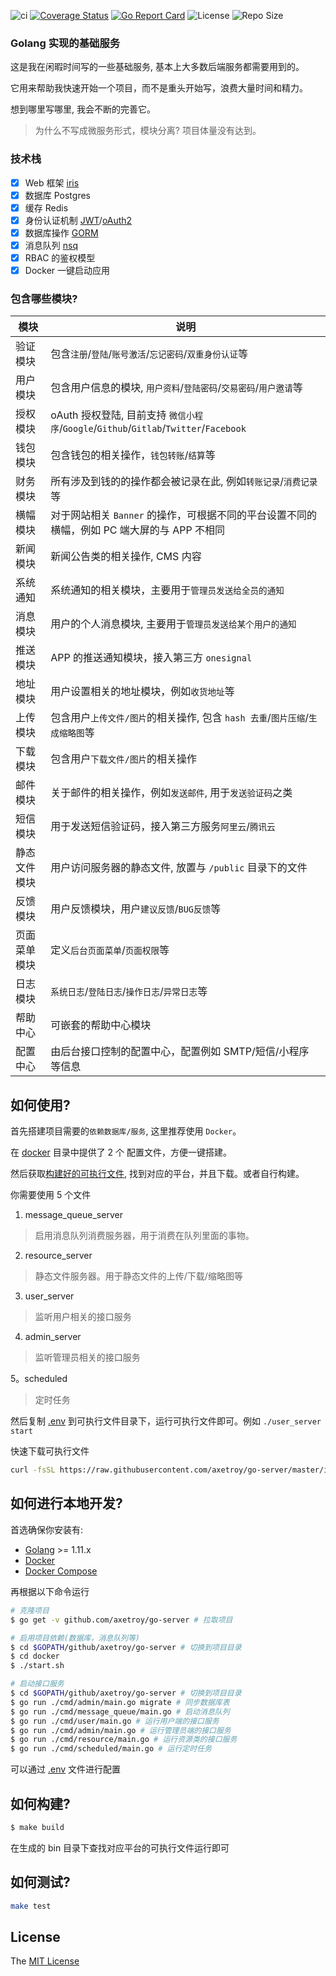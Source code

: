 ![ci](https://github.com/axetroy/go-server/workflows/ci/badge.svg)
[![Coverage Status](https://coveralls.io/repos/github/axetroy/go-server/badge.svg?branch=master)](https://coveralls.io/github/axetroy/go-server?branch=master)
[![Go Report Card](https://goreportcard.com/badge/github.com/axetroy/go-server)](https://goreportcard.com/report/github.com/axetroy/go-server)
![License](https://img.shields.io/github/license/axetroy/go-server.svg)
![Repo Size](https://img.shields.io/github/repo-size/axetroy/go-server.svg)

### Golang 实现的基础服务

这是我在闲暇时间写的一些基础服务, 基本上大多数后端服务都需要用到的。

它用来帮助我快速开始一个项目，而不是重头开始写，浪费大量时间和精力。

想到哪里写哪里, 我会不断的完善它。

> 为什么不写成微服务形式，模块分离? 项目体量没有达到。

### 技术栈

- [x] Web 框架 [iris](https://github.com/kataras/iris)
- [x] 数据库 Postgres
- [x] 缓存 Redis
- [x] 身份认证机制 [JWT](http://jwt.io)/[oAuth2](https://oauth.net/2/)
- [x] 数据库操作 [GORM](https://github.com/jinzhu/gorm)
- [x] 消息队列 [nsq](https://github.com/nsqio/nsq)
- [x] RBAC 的鉴权模型
- [x] Docker 一键启动应用

### 包含哪些模块?

| 模块         | 说明                                                                                        |
| ------------ | ------------------------------------------------------------------------------------------- |
| 验证模块     | 包含`注册`/`登陆`/`账号激活`/`忘记密码`/`双重身份认证`等                                    |
| 用户模块     | 包含用户信息的模块, `用户资料`/`登陆密码`/`交易密码`/`用户邀请`等                           |
| 授权模块     | oAuth 授权登陆, 目前支持 `微信小程序`/`Google`/`Github`/`Gitlab`/`Twitter`/`Facebook`       |
| 钱包模块     | 包含钱包的相关操作，`钱包转账`/`结算`等                                                     |
| 财务模块     | 所有涉及到钱的的操作都会被记录在此, 例如`转账记录`/`消费记录`等                             |
| 横幅模块     | 对于网站相关 `Banner` 的操作，可根据不同的平台设置不同的横幅，例如 PC 端大屏的与 APP 不相同 |
| 新闻模块     | 新闻公告类的相关操作, CMS 内容                                                              |
| 系统通知     | 系统通知的相关模块，主要用于`管理员发送给全员的通知`                                        |
| 消息模块     | 用户的个人消息模块, 主要用于`管理员发送给某个用户的通知`                                    |
| 推送模块     | APP 的推送通知模块，接入第三方 `onesignal`                                                  |
| 地址模块     | 用户设置相关的地址模块，例如`收货地址`等                                                    |
| 上传模块     | 包含用户`上传文件/图片`的相关操作, 包含 `hash 去重`/`图片压缩`/`生成缩略图`等               |
| 下载模块     | 包含用户`下载文件/图片`的相关操作                                                           |
| 邮件模块     | 关于邮件的相关操作，例如`发送邮件`, 用于`发送验证码`之类                                    |
| 短信模块     | 用于发送短信验证码，接入第三方服务`阿里云`/`腾讯云`                                         |
| 静态文件模块 | 用户访问服务器的静态文件, 放置与 `/public` 目录下的文件                                     |
| 反馈模块     | 用户反馈模块，用户`建议反馈`/`BUG反馈`等                                                    |
| 页面菜单模块 | 定义`后台页面菜单`/`页面权限`等                                                             |
| 日志模块     | `系统日志`/`登陆日志`/`操作日志`/`异常日志`等                                               |
| 帮助中心     | 可嵌套的帮助中心模块                                                                        |
| 配置中心     | 由后台接口控制的配置中心，配置例如 SMTP/短信/小程序 等信息                                  |

## 如何使用?

首先搭建项目需要的`依赖数据库/服务`, 这里推荐使用 `Docker`。

在 [docker](docker) 目录中提供了 2 个 配置文件，方便一键搭建。

然后获取[构建好的可执行文件](https://github.com/axetroy/go-server/releases), 找到对应的平台，并且下载。或者自行构建。

你需要使用 5 个文件

1. message_queue_server

> 启用消息队列消费服务器，用于消费在队列里面的事物。

2. resource_server

> 静态文件服务器。用于静态文件的上传/下载/缩略图等

3. user_server

> 监听用户相关的接口服务

4. admin_server

> 监听管理员相关的接口服务

5。scheduled

>  定时任务

然后复制 [.env](.env) 到可执行文件目录下，运行可执行文件即可。例如 `./user_server start`

快速下载可执行文件

```bash
curl -fsSL https://raw.githubusercontent.com/axetroy/go-server/master/install.sh | bash -s v0.5.2
```

## 如何进行本地开发?

首选确保你安装有:

- [Golang](https://golang.org/) >= 1.11.x
- [Docker](https://www.docker.com/)
- [Docker Compose](https://docs.docker.com/compose/)

再根据以下命令运行

```bash
# 克隆项目
$ go get -v github.com/axetroy/go-server # 拉取项目

# 启用项目依赖(数据库，消息队列等)
$ cd $GOPATH/github/axetroy/go-server # 切换到项目目录
$ cd docker
$ ./start.sh

# 启动接口服务
$ cd $GOPATH/github/axetroy/go-server # 切换到项目目录
$ go run ./cmd/admin/main.go migrate # 同步数据库表
$ go run ./cmd/message_queue/main.go # 启动消息队列
$ go run ./cmd/user/main.go # 运行用户端的接口服务
$ go run ./cmd/admin/main.go # 运行管理员端的接口服务
$ go run ./cmd/resource/main.go # 运行资源类的接口服务
$ go run ./cmd/scheduled/main.go # 运行定时任务
```

可以通过 [.env](.env) 文件进行配置

## 如何构建?

```bash
$ make build
```

在生成的 bin 目录下查找对应平台的可执行文件运行即可

## 如何测试?

```bash
make test
```

## License

The [MIT License](LICENSE)
